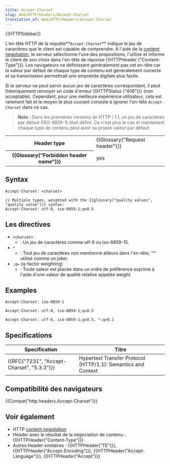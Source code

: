 ```yaml
---
title: Accept-Charset
slug: Web/HTTP/Headers/Accept-Charset
translation_of: Web/HTTP/Headers/Accept-Charset
---
```

{{HTTPSidebar}}

L'en-tête HTTP de la requête**`Accept-Charset`** indique le jeu de caractères que le client est capable de comprendre. À l'aide de la [content negotiation](/en-US/docs/Web/HTTP/Content_negotiation), le serveur sélectionne l'une des propositions, l'utilise et informe le client de son choix dans l'en-tête de réponse {{HTTPHeader ("Content-Type")}}. Les navigateurs ne définissent généralement pas cet en-tête car la valeur par défaut de chaque type de contenu est généralement correcte et sa transmission permettrait une empreinte digitale plus facile.

Si le serveur ne peut servir aucun jeu de caractères correspondant, il peut théoriquement renvoyer un code d'erreur {{HTTPStatus ("406")}} (non acceptable). Cependant, pour une meilleure expérience utilisateur, cela est rarement fait et le moyen le plus courant consiste à ignorer l'en-tête `Accept-Charset` dans ce cas.

> **Note :** Dans les premières versions de HTTP / 1.1, un jeu de caractères par défaut (ISO-8859-1) était défini. Ce n'est plus le cas et maintenant chaque type de contenu peut avoir sa propre valeur par défaut.

<table class="properties">
  <tbody>
    <tr>
      <th scope="row">Header type</th>
      <td>{{Glossary("Request header")}}</td>
    </tr>
    <tr>
      <th scope="row">{{Glossary("Forbidden header name")}}</th>
      <td>yes</td>
    </tr>
  </tbody>
</table>

## Syntax

    Accept-Charset: <charset>

    // Multiple types, weighted with the {{glossary("quality values", "quality value")}} syntax:
    Accept-Charset: utf-8, iso-8859-1;q=0.5

## Les directives

- `<charset>`
  - : Un jeu de caractères comme utf-8 ou iso-8859-15.
- `*`
  - : Tout jeu de caractères non mentionné ailleurs dans l'en-tête; '\*' utilisé comme un joker.
- `;q=` (q-factor weighting)
  - : Toute valeur est placée dans un ordre de préférence exprimé à l'aide d'une valeur de qualité relative appelée  _weight_.

## Examples

    Accept-Charset: iso-8859-1

    Accept-Charset: utf-8, iso-8859-1;q=0.5

    Accept-Charset: utf-8, iso-8859-1;q=0.5, *;q=0.1

## Specifications

| Specification                                            | Titre                                                         |
| -------------------------------------------------------- | ------------------------------------------------------------- |
| {{RFC("7231", "Accept-Charset", "5.3.3")}} | Hypertext Transfer Protocol (HTTP/1.1): Semantics and Context |

## Compatibilité des navigateurs

{{Compat("http.headers.Accept-Charset")}}

## Voir également

- HTTP [content negotiation](/en-US/docs/Web/HTTP/Content_negotiation)
- Header avec le résultat de la négociation de contenu : {{HTTPHeader("Content-Type")}}
- Autres Header similaires : {{HTTPHeader("TE")}}, {{HTTPHeader("Accept-Encoding")}}, {{HTTPHeader("Accept-Language")}}, {{HTTPHeader("Accept")}}
